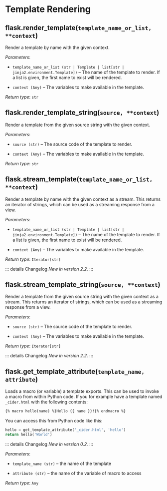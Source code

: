 # Template Rendering

## flask.render_template(`template_name_or_list, **context`)

Render a template by name with the given context.

*Parameters*:

- `template_name_or_list (str | Template | list[str | jinja2.environment.Template])` – The name of the template to render. If a list is given, the first name to exist will be rendered.

- `context (Any)` – The variables to make available in the template.

*Return type*: `str`

## flask.render_template_string(`source, **context`)

Render a template from the given source string with the given context.

*Parameters*:

- `source (str)` – The source code of the template to render.

- `context (Any)` – The variables to make available in the template.

*Return type*: `str`

## flask.stream_template(`template_name_or_list, **context`)

Render a template by name with the given context as a stream. This returns an iterator of strings, which can be used as a streaming response from a view.

*Parameters*:

- `template_name_or_list (str | Template | list[str | jinja2.environment.Template])` – The name of the template to render. If a list is given, the first name to exist will be rendered.

- `context (Any)` – The variables to make available in the template.

*Return type*: `Iterator[str]`

::: details Changelog
*New in version 2.2.*
:::

## flask.stream_template_string(`source, **context`)

Render a template from the given source string with the given context as a stream. This returns an iterator of strings, which can be used as a streaming response from a view.

*Parameters*:

- `source (str)` – The source code of the template to render.

- `context (Any)` – The variables to make available in the template.

*Return type*: `Iterator[str]`

::: details Changelog
*New in version 2.2.*
:::

## flask.get_template_attribute(`template_name, attribute`)

Loads a macro (or variable) a template exports. This can be used to invoke a macro from within Python code. If you for example have a template named `_cider.html` with the following contents:

```html
{% macro hello(name) %}Hello {{ name }}!{% endmacro %}
```

You can access this from Python code like this:

```python
hello = get_template_attribute('_cider.html', 'hello')
return hello('World')
```

::: details Changelog
*New in version 0.2.*
:::

*Parameters*:

- `template_name (str)` – the name of the template

- `attribute (str)` – the name of the variable of macro to access

*Return type*: `Any`
